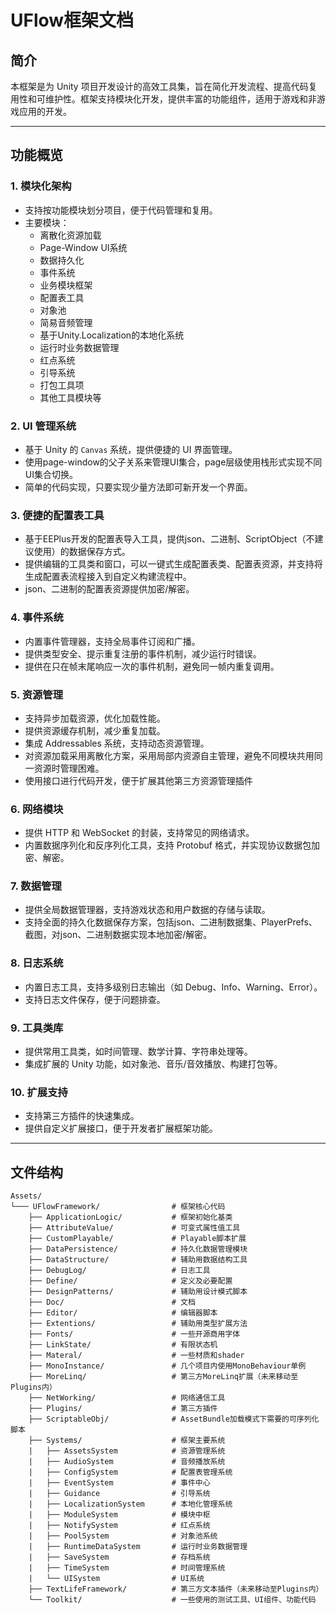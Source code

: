 # UFlow框架文档

## 简介

本框架是为 Unity 项目开发设计的高效工具集，旨在简化开发流程、提高代码复用性和可维护性。框架支持模块化开发，提供丰富的功能组件，适用于游戏和非游戏应用的开发。

---

## 功能概览

### 1. **模块化架构**
- 支持按功能模块划分项目，便于代码管理和复用。
- 主要模块：
    - 离散化资源加载
    - Page-Window UI系统
    - 数据持久化
    - 事件系统
    - 业务模块框架
    - 配置表工具
    - 对象池
    - 简易音频管理
    - 基于Unity.Localization的本地化系统
    - 运行时业务数据管理
    - 红点系统
    - 引导系统
    - 打包工具项
    - 其他工具模块等

### 2. **UI 管理系统**
- 基于 Unity 的 `Canvas` 系统，提供便捷的 UI 界面管理。
- 使用page-window的父子关系来管理UI集合，page层级使用栈形式实现不同UI集合切换。
- 简单的代码实现，只要实现少量方法即可新开发一个界面。

### 3. **便捷的配置表工具**
- 基于EEPlus开发的配置表导入工具，提供json、二进制、ScriptObject（不建议使用）的数据保存方式。
- 提供编辑的工具类和窗口，可以一键式生成配置表类、配置表资源，并支持将生成配置表流程接入到自定义构建流程中。
- json、二进制的配置表资源提供加密/解密。

### 4. **事件系统**
- 内置事件管理器，支持全局事件订阅和广播。
- 提供类型安全、提示重复注册的事件机制，减少运行时错误。
- 提供在只在帧末尾响应一次的事件机制，避免同一帧内重复调用。

### 5. **资源管理**
- 支持异步加载资源，优化加载性能。
- 提供资源缓存机制，减少重复加载。
- 集成 Addressables 系统，支持动态资源管理。
- 对资源加载采用离散化方案，采用局部内资源自主管理，避免不同模块共用同一资源时管理困难。
- 使用接口进行代码开发，便于扩展其他第三方资源管理插件

### 6. **网络模块**
- 提供 HTTP 和 WebSocket 的封装，支持常见的网络请求。
- 内置数据序列化和反序列化工具，支持 Protobuf 格式，并实现协议数据包加密、解密。

### 7. **数据管理**
- 提供全局数据管理器，支持游戏状态和用户数据的存储与读取。
- 支持全面的持久化数据保存方案，包括json、二进制数据集、PlayerPrefs、截图，对json、二进制数据实现本地加密/解密。

### 8. **日志系统**
- 内置日志工具，支持多级别日志输出（如 Debug、Info、Warning、Error）。
- 支持日志文件保存，便于问题排查。

### 9. **工具类库**
- 提供常用工具类，如时间管理、数学计算、字符串处理等。
- 集成扩展的 Unity 功能，如对象池、音乐/音效播放、构建打包等。

### 10. **扩展支持**
- 支持第三方插件的快速集成。
- 提供自定义扩展接口，便于开发者扩展框架功能。

---

## 文件结构

```plaintext
Assets/
└─── UFlowFramework/                # 框架核心代码
    ├── ApplicationLogic/           # 框架初始化基类
    ├── AttributeValue/             # 可变式属性值工具
    ├── CustomPlayable/             # Playable脚本扩展
    ├── DataPersistence/            # 持久化数据管理模块
    ├── DataStructure/              # 辅助用数据结构工具
    ├── DebugLog/                   # 日志工具
    ├── Define/                     # 定义及必要配置
    ├── DesignPatterns/             # 辅助用设计模式脚本
    ├── Doc/                        # 文档
    ├── Editor/                     # 编辑器脚本
    ├── Extentions/                 # 辅助用类型扩展方法
    ├── Fonts/                      # 一些开源商用字体
    ├── LinkState/                  # 有限状态机
    ├── Materal/                    # 一些材质和shader
    ├── MonoInstance/               # 几个项目内使用MonoBehaviour单例
    ├── MoreLinq/                   # 第三方MoreLinq扩展（未来移动至Plugins内）
    ├── NetWorking/                 # 网络通信工具
    ├── Plugins/                    # 第三方插件
    ├── ScriptableObj/              # AssetBundle加载模式下需要的可序列化脚本
    ├── Systems/                    # 框架主要系统
    |   ├── AssetsSystem            # 资源管理系统
    |   ├── AudioSystem             # 音频播放系统
    |   ├── ConfigSystem            # 配置表管理系统
    |   ├── EventSystem             # 事件中心
    |   ├── Guidance                # 引导系统
    |   ├── LocalizationSystem      # 本地化管理系统
    |   ├── ModuleSystem            # 模块中枢
    |   ├── NotifySystem            # 红点系统
    |   ├── PoolSystem              # 对象池系统
    |   ├── RuntimeDataSystem       # 运行时业务数据管理
    |   ├── SaveSystem              # 存档系统
    |   ├── TimeSystem              # 时间管理系统
    |   └── UISystem                # UI系统
    ├── TextLifeFramework/          # 第三方文本插件（未来移动至Plugins内）
    └── Toolkit/                    # 一些使用的测试工具、UI组件、功能代码
```